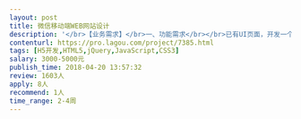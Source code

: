```yaml
---                
layout: post       
title: 微信移动端WEB网站设计           
description: '</br>【业务需求】</br>一、功能需求</br></br>已有UI页面，开发一个运行于微信系统的H5页面。Web端与将通过微信API接口进行对接。</br></br>基本功能包括但不限于以下功能：</br></br>1、主页信息展示功能</br></br>展示信息包括：图片，地点等，点击可查看详情。</br></br>详情页除显示基本信息外，展示信息列表。点击可进入详情页浏览。</br></br>2、产品展示功能</br></br>展示最新新闻列表，展示信息包括图片、日期等。点击可进入详情页。</br></br>3、内容信息及功能</br></br>点击信息进入详情页，展示图片、信息文字等。</br></br>点击联系电话，可以直接拨打电话。</br></br></br></br>二、技术要求</br></br>1、手机WEB端需要使用HTML5、CSS3开发。</br></br>三、非功能性要求</br></br>1、界面友好，操作简单。操作方式参考其他团购APP，符合大众习惯，方便使用。</br></br>2、界面反应迅速，在3G及以上网络环境下无明显延迟。</br></br>【人员要求】</br>一、能力要求</br></br>1、熟悉移动端代码。</br></br>2、精通Java。</br></br>3、精通HTML5、CSS3。</br></br>二、其他要求</br></br>1、希望您做过相似功能的开发，最好有成熟的成品或半成品（无版权问题），能够确保提交的进度和质量。</br></br>2、希望您是一个有相关开发经验的个人或团队。</br></br>3、在执行过程如果需要现场沟通，服务商必须保障在工作时间到达现场。</br></br>【交付要求】</br>一、交付物要求</br></br>1、涉及到的所有前端源代码。</br></br>3、原始图最好是PNG格式。</br></br>二、验收基准</br></br>1、源代码可编译，100%通过无报错。</br></br>2、在我方指定的机型上（不超过3个）测试无任何问题。</br></br>3、页面功能完整，界面友好。</br></br>三、交付保障要求</br></br>要求1个月内完成</br></br>【支付方式】</br>本需求为一次性支付，系统验收完成，一次性支付费用。</br>'     
contenturl: https://pro.lagou.com/project/7385.html      
tags: [H5开发,HTML5,jQuery,JavaScript,CSS3]            
salary: 3000-5000元          
publish_time: 2018-04-20 13:57:32         
review: 1603人                   
apply: 8人                   
recommend: 1人                   
time_range: 2-4周              
---                 
```

